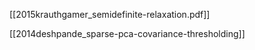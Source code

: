 [[2015krauthgamer_semidefinite-relaxation.pdf]]

[[2014deshpande_sparse-pca-covariance-thresholding]]

